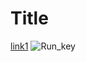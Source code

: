 # Title

[link1](s)
![Run_key](https://user-images.githubusercontent.com/103210019/165457357-598cfa39-879e-4738-bcd4-a0a267e9095b.png)




